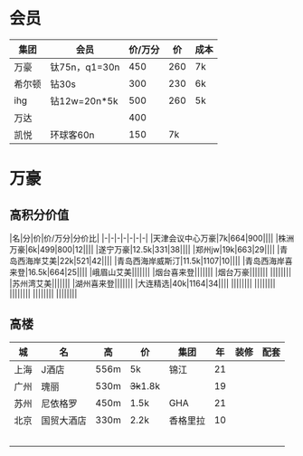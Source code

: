 # 会员

|集团|会员|价/万分|价|成本
|-|-|-|-|-|
|万豪|钛75n，q1=30n|450|260|7k
|希尔顿|钻30s|300|230|6k
|ihg|钻12w=20n*5k|500|260|5k
|万达||400||
|凯悦|环球客60n|150|7k


# 万豪

## 高积分价值
|名|分|价|价/万分|分价比|
|-|-|-|-|-|-|-|
|天津会议中心万豪|7k|664|900||||
|株洲万豪|6k|499|800|12||||
|遂宁万豪|12.5k|331|38||||
|郑州jw|19k|663|29||||
|青岛西海岸艾美|22k|521|42||||
|青岛西海岸威斯汀|11.5k|1107|10||||
|青岛西海岸喜来登|16.5k|664|25||||
|峨眉山艾美|||||||
|烟台喜来登|||||||
|烟台万豪|||||||
||||||||
|苏州湾艾美|||||||
|湖州喜来登|||||||
|大连精选|40k|1164|34||||
||||||||
||||||||
||||||||
||||||||
||||||||


## 高楼

|城|名|高|价|集团|年|装修|配套|
|---|---|---|---|---|---|---|---|
|上海|J酒店|556m|5k|锦江|21|||
|广州|瑰丽|530m|~~3k~~1.8k||19|||
|苏州|尼依格罗|450m|1.5k|GHA|21|||
|北京|国贸大酒店|330m|2.2k|香格里拉|10|||
|||||||||
|||||||||
|||||||||
|||||||||
|||||||||

